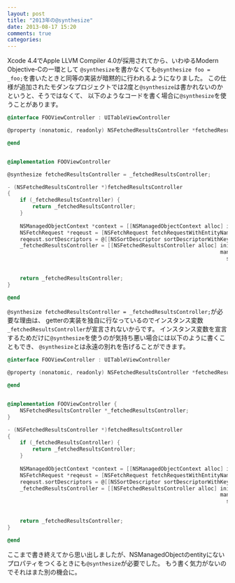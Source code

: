 ```yaml
---
layout: post
title: "2013年の@synthesize"
date: 2013-08-17 15:20
comments: true
categories: 
---
```


Xcode 4.4でApple LLVM Compiler 4.0が採用されてから、いわゆるModern Objective-Cの一環として
`@synthesize`を書かなくても`@synthesize foo = _foo;`を書いたときと同等の実装が暗黙的に行われるようになりました。
この仕様が追加されたモダンなプロジェクトでは2度と`@synthesize`は書かれないのかというと、そうではなくて、
以下のようなコードを書く場合に`@synthesize`を使うことがあります。

```objectivec
@interface FOOViewController : UITableViewController

@property (nonatomic, readonly) NSFetchedResultsController *fetchedResultsController;

@end


@implementation FOOViewController

@synthesize fetchedResultsController = _fetchedResultsController;

- (NSFetchedResultsController *)fetchedResultsController
{
    if (_fetchedResultsController) {
        return _fetchedResultsController;
    }
    
    NSManagedObjectContext *context = [[NSManagedObjectContext alloc] initWithConcurrencyType:NSMainQueueConcurrencyType];
    NSFetchRequest *reqeust = [NSFetchRequest fetchRequestWithEntityName:@"Foo"];
    reqeust.sortDescriptors = @[[NSSortDescriptor sortDescriptorWithKey:@"bar" ascending:YES]];
    _fetchedResultsController = [[NSFetchedResultsController alloc] initWithFetchRequest:reqeust
                                                                    managedObjectContext:context
                                                                      sectionNameKeyPath:nil
                                                                               cacheName:nil];
    
    return _fetchedResultsController;
}

@end
```

`@synthesize fetchedResultsController = _fetchedResultsController;`が必要な理由は、
getterの実装を独自に行なっているのでインスタンス変数`_fetchedResultsController`が宣言されないからです。
インスタンス変数を宣言するためだけに`@synthesize`を使うのが気持ち悪い場合には以下のように書くこともでき、
`@synthesize`とは永遠の別れを告げることができます。

```objectivec
@interface FOOViewController : UITableViewController

@property (nonatomic, readonly) NSFetchedResultsController *fetchedResultsController;

@end


@implementation FOOViewController {
    NSFetchedResultsController *_fetchedResultsController;
}

- (NSFetchedResultsController *)fetchedResultsController
{
    if (_fetchedResultsController) {
        return _fetchedResultsController;
    }
    
    NSManagedObjectContext *context = [[NSManagedObjectContext alloc] initWithConcurrencyType:NSMainQueueConcurrencyType];
    NSFetchRequest *reqeust = [NSFetchRequest fetchRequestWithEntityName:@"Foo"];
    reqeust.sortDescriptors = @[[NSSortDescriptor sortDescriptorWithKey:@"bar" ascending:YES]];
    _fetchedResultsController = [[NSFetchedResultsController alloc] initWithFetchRequest:reqeust
                                                                    managedObjectContext:context
                                                                      sectionNameKeyPath:nil
                                                                               cacheName:nil];
    
    return _fetchedResultsController;
}

@end
```

ここまで書き終えてから思い出しましたが、NSManagedObjectのentityにないプロパティをつくるときにも`@synthesize`が必要でした。
もう書く気力がないのでそれはまた別の機会に。

